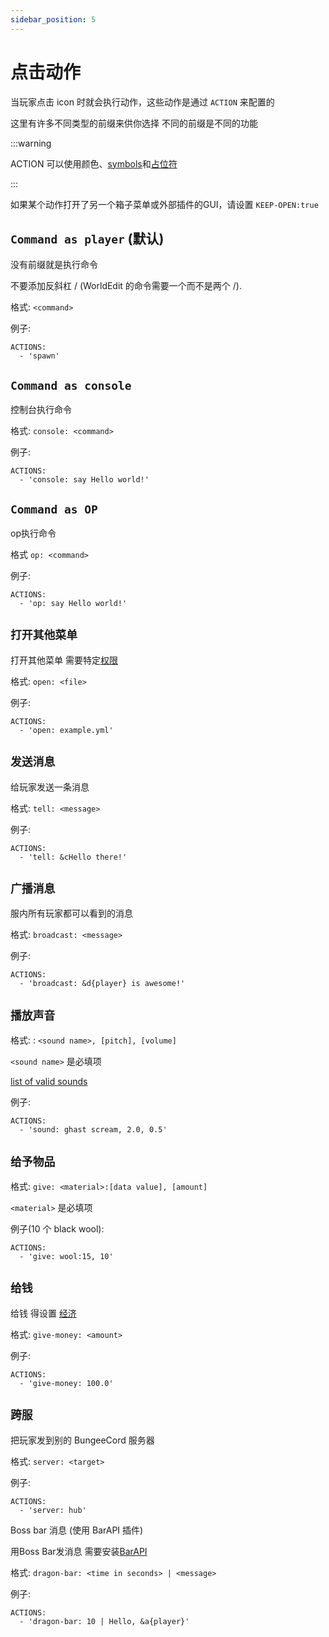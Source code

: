 ```yaml
---
sidebar_position: 5
---
```


# 点击动作

当玩家点击 icon 时就会执行动作，这些动作是通过 `ACTION` 来配置的

这里有许多不同类型的前缀来供你选择 不同的前缀是不同的功能

:::warning

ACTION 可以使用颜色、[symbols](/chest-command/symbols.md)和[占位符](/chest-command/基础/占位符.md)

:::

如果某个动作打开了另一个箱子菜单或外部插件的GUI，请设置 `KEEP-OPEN:true`

## `Command as player` (默认)

没有前缀就是执行命令

不要添加反斜杠 / (WorldEdit 的命令需要一个而不是两个 /).

格式: `<command>`

例子:
```
ACTIONS:
  - 'spawn'
```

## `Command as console`

控制台执行命令

格式: `console: <command>`

例子:
```
ACTIONS:
  - 'console: say Hello world!'
```

## `Command as OP`

op执行命令

格式 `op: <command>`

例子:
```
ACTIONS:
  - 'op: say Hello world!'
```

## `打开其他菜单`

打开其他菜单 需要特定[权限](/chest-command/服主/权限.md)

格式: `open: <file>`

例子:
```
ACTIONS:
  - 'open: example.yml'
```

## `发送消息`

给玩家发送一条消息

格式: `tell: <message>`

例子:
```
ACTIONS:
  - 'tell: &cHello there!'
```

## `广播消息`

服内所有玩家都可以看到的消息

格式: `broadcast: <message>`

例子:
```
ACTIONS:
  - 'broadcast: &d{player} is awesome!'
```

## `播放声音`

格式: : `<sound name>, [pitch], [volume]`

`<sound name>` 是必填项

[list of valid sounds](https://hub.spigotmc.org/javadocs/spigot/org/bukkit/Sound.html)

例子:
```
ACTIONS:
  - 'sound: ghast scream, 2.0, 0.5'
```

## `给予物品`

格式: `give: <material>:[data value], [amount]`

`<material>` 是必填项

例子(10 个 black wool):
```
ACTIONS:
  - 'give: wool:15, 10'
```

## `给钱`

给钱 得设置 [经济](/chest-command/基础/安装.md)

格式: `give-money: <amount>`

例子:
```
ACTIONS:
  - 'give-money: 100.0'
```

## `跨服`

把玩家发到别的 BungeeCord 服务器

格式: `server: <target>`

例子:
```
ACTIONS:
  - 'server: hub'
```

Boss bar 消息 (使用 BarAPI 插件)

用Boss Bar发消息
需要安装[BarAPI](https://dev.bukkit.org/projects/bar-api)

格式: `dragon-bar: <time in seconds> | <message>`

例子:
```
ACTIONS:
  - 'dragon-bar: 10 | Hello, &a{player}'
```